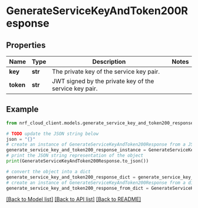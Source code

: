 # GenerateServiceKeyAndToken200Response


## Properties

Name | Type | Description | Notes
------------ | ------------- | ------------- | -------------
**key** | **str** | The private key of the service key pair. | 
**token** | **str** | JWT signed by the private key of the service key pair. | 

## Example

```python
from nrf_cloud_client.models.generate_service_key_and_token200_response import GenerateServiceKeyAndToken200Response

# TODO update the JSON string below
json = "{}"
# create an instance of GenerateServiceKeyAndToken200Response from a JSON string
generate_service_key_and_token200_response_instance = GenerateServiceKeyAndToken200Response.from_json(json)
# print the JSON string representation of the object
print(GenerateServiceKeyAndToken200Response.to_json())

# convert the object into a dict
generate_service_key_and_token200_response_dict = generate_service_key_and_token200_response_instance.to_dict()
# create an instance of GenerateServiceKeyAndToken200Response from a dict
generate_service_key_and_token200_response_from_dict = GenerateServiceKeyAndToken200Response.from_dict(generate_service_key_and_token200_response_dict)
```
[[Back to Model list]](../README.md#documentation-for-models) [[Back to API list]](../README.md#documentation-for-api-endpoints) [[Back to README]](../README.md)


